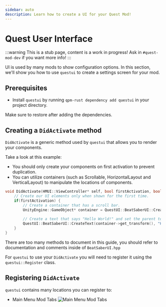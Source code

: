 ```yaml
---
sidebar: auto
description: Learn how to create a UI for your Quest Mod!
---
```


# Quest User Interface

:::warning
This is a stub page, content is a work in progress! Ask in `#quest-mod-dev` if you want more info!
:::

UI is used by many mods to show configuration options. In this section, we'll show you how to use `questui` to create a
settings screen for your mod.

## Prerequisites

* Install `questui` by running `qpm-rust dependency add questui` in your project directory.

Make sure to restore after adding the dependencies.

## Creating a `DidActivate` method

`DidActivate` is a generic method used by `questui` that allows you to render your components.

Take a look at this example:

* You should only create your components on first activation to prevent duplication.
* You can utilize containers (such as Scrollable, HorizontalLayout and VerticalLayout) to manipulate the locations of components.

```cpp
void DidActivate(HMUI::ViewController* self, bool firstActivation, bool addedToHierarchy, bool screenSystemEnabling) {
    // Create our UI elements only when shown for the first time.
    if(firstActivation) {
        // Create a container that has a scroll bar.
        UnityEngine::GameObject* container = QuestUI::BeatSaberUI::CreateScrollableSettingsContainer(self->get_transform());
       
        // Create a text that says "Hello World!" and set the parent to the container.
        QuestUI::BeatSaberUI::CreateText(container->get_transform(), "Hello World!");
    }
}
```

There are too many methods to document in this guide, you should refer to documentation and comments inside of `BeatSaberUI.hpp`

For `questui` to use your `DidActivate` you will need to register it using the `questui::Register` class.

## Registering `DidActivate`

`questui` contains many locations you can register to:

* Main Menu Mod Tabs
![Main Menu Mod Tabs](~@images/modding/quest-menu-mod-tab.png)
